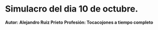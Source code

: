 # Simulacro del dia 10 de octubre.
**Autor: Alejandro Ruiz Prieto**
**Profesión: Tocacojones a tiempo completo**